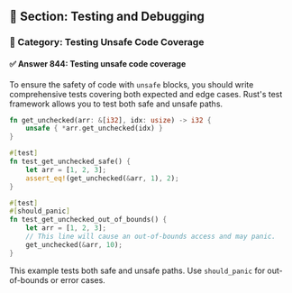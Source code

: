 ## 📘 Section: Testing and Debugging
### 🔹 Category: Testing Unsafe Code Coverage
#### ✅ Answer 844: Testing unsafe code coverage

To ensure the safety of code with `unsafe` blocks, you should write comprehensive tests covering both expected and edge cases. Rust's test framework allows you to test both safe and unsafe paths.

```rust
fn get_unchecked(arr: &[i32], idx: usize) -> i32 {
    unsafe { *arr.get_unchecked(idx) }
}

#[test]
fn test_get_unchecked_safe() {
    let arr = [1, 2, 3];
    assert_eq!(get_unchecked(&arr, 1), 2);
}

#[test]
#[should_panic]
fn test_get_unchecked_out_of_bounds() {
    let arr = [1, 2, 3];
    // This line will cause an out-of-bounds access and may panic.
    get_unchecked(&arr, 10);
}
```

This example tests both safe and unsafe paths. Use `should_panic` for out-of-bounds or error cases.
